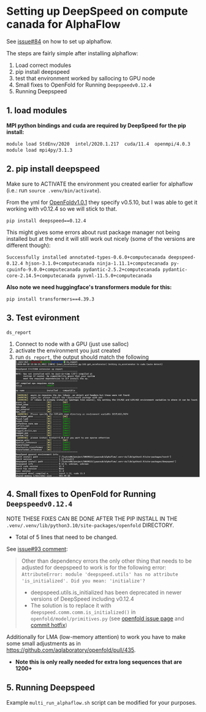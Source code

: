 # Setting up DeepSpeed on compute canada for AlphaFlow
See [issue#84](https://github.com/jyaacoub/MutDTA/issues/84#issuecomment-2059882818) on how to set up alphaflow.

The steps are fairly simple after installing alphaflow:
1. Load correct modules
2. pip install deepspeed
3. test that environment worked by sallocing to GPU node
4. Small fixes to OpenFold for Running `Deepspeedv0.12.4`
5. Running Deepspeed


## 1. load modules

**MPI python bindings and cuda are required by DeepSpeed for the pip install:**
```
module load StdEnv/2020  intel/2020.1.217  cuda/11.4  openmpi/4.0.3
module load mpi4py/3.1.3
```

## 2. pip install deepspeed
Make sure to ACTIVATE the environment you created earlier for alphaflow (i.e.: run `source .venv/bin/activate`).

From the yml for [OpenFoldv1.0.1](https://github.com/aqlaboratory/openfold/blob/42e71db7fa327e0810eb0e371abc9f82aa9b7a6a/environment.yml) they specify v0.5.10, but I was able to get it working with v0.12.4 so we will stick to that.

```
pip install deepspeed==0.12.4
```

This might gives some errors about rust package manager not being installed but at the end it will still work out nicely (some of the versions are different though):
```
Successfully installed annotated-types-0.6.0+computecanada deepspeed-0.12.4 hjson-3.1.0+computecanada ninja-1.11.1+computecanada py-cpuinfo-9.0.0+computecanada pydantic-2.5.2+computecanada pydantic-core-2.14.5+computecanada pynvml-11.5.0+computecanada
```

**Also note we need huggingface's transformers module for this:**
```
pip install transformers==4.39.3
```

## 3. Test evironment
```
ds_report
```

1. Connect to node with a GPU (just use salloc)
2. activate the environment you just created
3. run `ds_report`, the output should match the following 
![alt text](<ds_report.png>)

## 4. Small fixes to OpenFold for Running `Deepspeedv0.12.4`
NOTE THESE FIXES CAN BE DONE AFTER THE PIP INSTALL IN THE `.venv/.venv/lib/python3.10/site-packages/openfold` DIRECTORY.
- Total of 5 lines that need to be changed.

See [issue#93 comment](https://github.com/jyaacoub/MutDTA/issues/93#issuecomment-2064138261):
> Other than dependency errors the only other thing that needs to be adjusted for deepspeed to work is for the following error:
> `AttributeError: module 'deepspeed.utils' has no attribute 'is_initialized'. Did you mean: 'initialize'?`
> - deepspeed.utils.is_initialized has been deprecated in newer versions of DeepSpeed including v0.12.4
> - The solution is to replace it with `deepspeed.comm.comm.is_initialized()`  in `openfold/model/primitives.py` (see [openfold issue page](https://github.com/aqlaboratory/openfold/issues/276) and [commit hotfix](https://github.com/EvanKomp/openfold/commit/450dbc3b2a5ca2d481f615aad7c25808e91219dc))

Additionally for LMA (low-memory attention) to work you have to make some small adjustments as in https://github.com/aqlaboratory/openfold/pull/435.
- **Note this is only really needed for extra long sequences that are 1200+**

## 5. Running Deepspeed
Example `multi_run_alphaflow.sh` script can be modified for your purposes.
